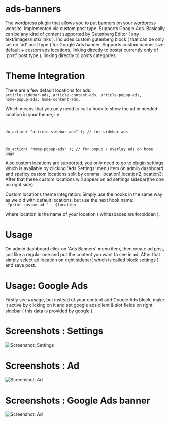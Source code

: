 # ads-banners
The wordpress plugin that allows you to put banners on your wordpress website. Implemented via custom post type. Supports Google Ads. Basically can be any kind of content supported by Gutenberg Editor ( any text/images/lists/links ). Includes custom gutenberg block ( that can be only set on 'ad' post type ) for Google Ads banner. Supports custom banner size, default + custom ads locations, linking directly to posts( currently only of 'post' post type ), linking directly to posts categories.

# Theme Integration
There are a few default locations for ads: 
<code>
	article-sidebar-ads,
	article-content-ads,
	article-popup-ads,
	home-popup-ads,
	home-content-ads,
</code>

Which means that you only need to call a hook to show the ad in needed location in your theme, i.e&nbsp;
<code>
	
  do_action( "article-sidebar-ads" ); // for sidebar ads&nbsp; 
	
  do_action( "home-popup-ads" ); // for popup / overlay ads on home page&nbsp;
</code>

Also custom locations are supported, you only need to go to plugin settings which is available by clicking 'Ads Settings' menu item on admin dashboard and speficy custom locations split by comma: location1,location2,location3; After that these custom locations will appear on ad settings sidebar(the one on right side).

Custom locations theme integration:
Simply use the hooks in the same way as we did with default locations, but use the next hook name:
<br/><code>
   "print-custom-ad-" . $location
</code><br/>

where location is the name of your location ( whitespaces are forbidden ).

# Usage
On admin dashboard click on 'Ads Banners' menu item, then create ad post, just like a regular one and put the content you want to see in ad. After that simply select ad location on right sidebar( which is called block settings ) and save post.

# Usage: Google Ads
Firstly see #usage, but instead of your content add Google Ads block, make it active by clicking on it and set google ads client & slot fields on right sidebar ( this data is provided by google ).

# Screenshots : Settings
<img src="https://i.imgur.com/lMLzirh.png" alt="Screenshot: Settings" />

# Screenshots : Ad
<img src="https://i.imgur.com/e41ZBxF.png" alt="Screenshot: Ad" />


# Screenshots : Google Ads banner
<img src="https://i.imgur.com/LdjjIAp.png" alt="Screenshot: Ad" />
